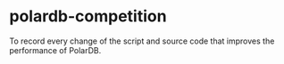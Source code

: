# polardb-competition
To record every change of the script and source code that improves the performance of PolarDB.

